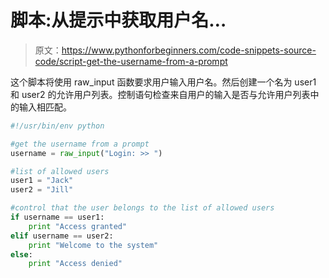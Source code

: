 # 脚本:从提示中获取用户名…

> 原文：<https://www.pythonforbeginners.com/code-snippets-source-code/script-get-the-username-from-a-prompt>

这个脚本将使用 raw_input 函数要求用户输入用户名。然后创建一个名为 user1 和 user2 的允许用户列表。控制语句检查来自用户的输入是否与允许用户列表中的输入相匹配。

```py
#!/usr/bin/env python

#get the username from a prompt
username = raw_input("Login: >> ")

#list of allowed users
user1 = "Jack"
user2 = "Jill"

#control that the user belongs to the list of allowed users
if username == user1:
    print "Access granted"
elif username == user2:
    print "Welcome to the system"
else:
    print "Access denied"

```